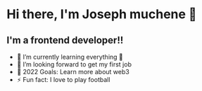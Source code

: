 # Hi there, I'm Joseph muchene  👋 


## I'm a frontend developer!!

- 🌱 I’m currently learning everything 🤣
- 👯 I’m looking forward to get my first job
- 🥅 2022 Goals: Learn more about web3
- ⚡ Fun fact: I love to play football
